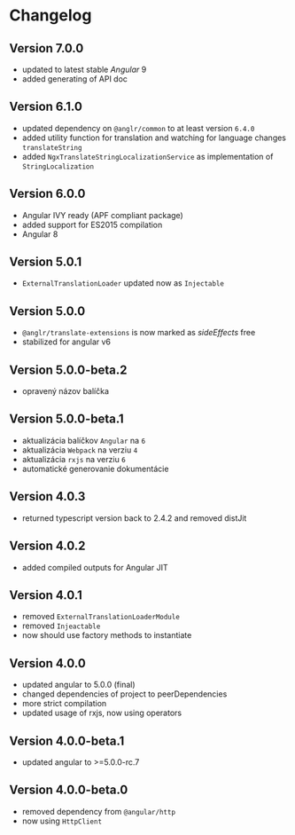 # Changelog

## Version 7.0.0

- updated to latest stable *Angular* 9
- added generating of API doc

## Version 6.1.0

- updated dependency on `@anglr/common` to at least version `6.4.0`
- added utility function for translation and watching for language changes `translateString`
- added `NgxTranslateStringLocalizationService` as implementation of `StringLocalization`

## Version 6.0.0

- Angular IVY ready (APF compliant package)
- added support for ES2015 compilation
- Angular 8

## Version 5.0.1
 - `ExternalTranslationLoader` updated now as `Injectable`

## Version 5.0.0
 - `@anglr/translate-extensions` is now marked as *sideEffects* free
 - stabilized for angular v6

## Version 5.0.0-beta.2
- opravený názov balíčka

## Version 5.0.0-beta.1
 - aktualizácia balíčkov `Angular` na `6`
 - aktualizácia `Webpack` na verziu `4`
 - aktualizácia `rxjs` na verziu `6`
 - automatické generovanie dokumentácie

## Version 4.0.3
 - returned typescript version back to 2.4.2 and removed distJit

## Version 4.0.2
 - added compiled outputs for Angular JIT

## Version 4.0.1
 - removed `ExternalTranslationLoaderModule`
 - removed `Injeactable`
 - now should use factory methods to instantiate

## Version 4.0.0
 - updated angular to 5.0.0 (final)
 - changed dependencies of project to peerDependencies
 - more strict compilation
 - updated usage of rxjs, now using operators

## Version 4.0.0-beta.1
 - updated angular to >=5.0.0-rc.7

## Version 4.0.0-beta.0
 - removed dependency from `@angular/http`
 - now using `HttpClient`